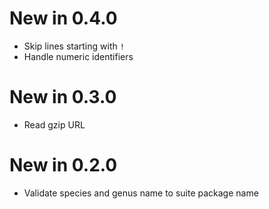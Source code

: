 # New in 0.4.0

* Skip lines starting with `!`
* Handle numeric identifiers

# New in 0.3.0

* Read gzip URL

# New in 0.2.0

* Validate species and genus name to suite package name
